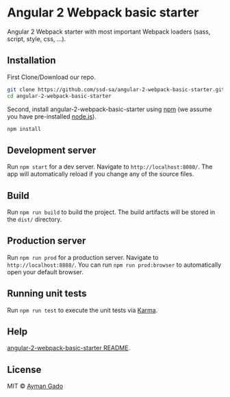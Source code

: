 # Angular 2 Webpack basic starter

Angular 2 Webpack starter with most important Webpack loaders (sass, script, style, css, ...).

## Installation
First Clone/Download our repo.
```bash
git clone https://github.com/ssd-sa/angular-2-webpack-basic-starter.git
cd angular-2-webpack-basic-starter
```
Second, install angular-2-webpack-basic-starter using [npm](https://www.npmjs.com/) (we assume you have pre-installed [node.js](https://nodejs.org/)).
```bash
npm install
```

## Development server
Run `npm start` for a dev server. Navigate to `http://localhost:8080/`. The app will automatically reload if you change any of the source files.

## Build

Run `npm run build` to build the project. The build artifacts will be stored in the `dist/` directory.

## Production server
Run `npm run prod` for a production server. Navigate to `http://localhost:8888/`. You can run `npm run prod:browser` to automatically open your default browser.

## Running unit tests

Run `npm run test` to execute the unit tests via [Karma](https://karma-runner.github.io).

## Help

[angular-2-webpack-basic-starter README](https://github.com/angular/angular-2-webpack-basic-starter/blob/master/README.md).

## License

MIT © [Ayman Gado]()
